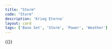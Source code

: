 ```yaml
---
title: "Storm"
code: "Storm"
description: 'Krieg Eterna'
layout: card
tags: ['Base Set', 'Storm', 'Power', 'Weather']
---
```

{{<card-detail-page title="Storm" artwork="The Storm on the Sea of Galilee by Rembrandt (1633)" book="The Wipers Times"/>}}